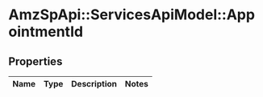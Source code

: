 # AmzSpApi::ServicesApiModel::AppointmentId

## Properties
Name | Type | Description | Notes
------------ | ------------- | ------------- | -------------


